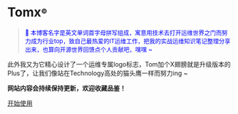 <!-- _coverpage.md -->

# Tomx<font size=4><sup>©</sup></font>

> <p align="left"><font color=Blue><font size=2>💪 本博客名字是英文单词首字母拼写组成，寓意用技术去打开运维世界之门而努力成为行业top，致自己最热爱的IT运维工作，把我的实战运维知识笔记整理分享出来，也算向开源世界回馈点个人贡献吧，嘿嘿 ~ </font></font></p> 

此外我又为它精心设计了一个运维专属logo标志，Tom加个X翅膀就是升级版本的Plus了，让我们像站在Technology高处的猫头鹰一样而努力ing ~

**网站内容会持续保持更新，欢迎收藏品鉴！**

[开始使用](/README.md)

